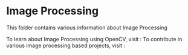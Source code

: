 # Image Processing

This folder contains various information about Image Processing 

To learn about Image Processing using OpenCV, visit : 
To contribute in various image processing based projects, visit : 
